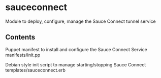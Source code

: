 sauceconnect
============

Module to deploy, configure, manage the Sauce Connect tunnel service

## Contents ##

Puppet manifest to install and configure the Sauce Connect Service
  manifests/init.pp

Debian style init script to manage starting/stopping Sauce Connect
  templates/sauceconnect.erb
